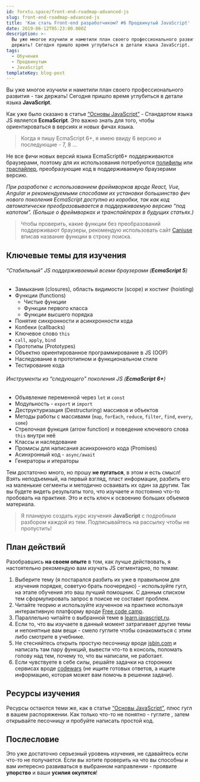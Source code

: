 ```yaml
---
id: forxtu.space/front-end-roadmap-advanced-js
slug: front-end-roadmap-advanced-js
title: 'Как стать Front-end разработчиком? #6 Продвинутый JavaScript'
date: 2019-06-12T05:23:00.000Z
description: >-
  Вы уже многое изучили и наметили план своего профессионального развития - так
  держать! Сегодня пришло время углубиться в детали языка JavaScript. 
tags:
  - Обучения
  - Продвинутым
  - JavaScript
templateKey: blog-post
---
```

Вы уже многое изучили и наметили план своего профессионального развития - так держать! Сегодня пришло время углубиться в детали языка **JavaScript**. 

Как уже было сказано в статье [“Основы JavaScript”](https://forxtu.space/front-end-roadmap-basic-js/) - Стандартом языка JS является **EcmaScript**. Это важно знать для того, чтобы ориентироваться в версиях и новых фичах языка.

> Когда я пишу EcmaScript 6+,  я имею ввиду 6 версию и последующие - 7, 8 ...

Не все фичи новых версий языка EcmaScript6+ поддерживаются браузерами, поэтому для их использования потребуются <a href="https://ru.wikipedia.org/wiki/Полифил" target="_blank">полифилы</a> или <a href="https://ru.wikipedia.org/wiki/Транспайлер" target="_blank">траспайлер</a>, преобразующие код в поддерживаемую браузерами версию.

_При разработке с использованием фреймворков вроде React, Vue, Angular и рекомендуемыми способами их установки  большинство фич нового поколения EcmaScript доступно из коробки, так как код автоматически преобразовывается в поддерживаемую версию “под капотом”. (Больше о фреймворках и транспайлерах в будущих статьях.)_

> Чтобы  проверить, какие функции без преобразований поддерживают браузеры, рекомендую использовать сайт <a href="https://caniuse.com" target="_blank">Caniuse</a> вписав название функции в строку поиска.

## Ключевые темы для изучения

###### “Стабильный” JS поддерживаемый всеми браузерами (**EcmaScript 5**)

* Замыкания (closures), область видимости (scope) и хостинг (hoisting)
* Функции (functions)
  * Чистые функции
  * Функции первого класса
  * Функции высшего порядка
* Понятие синхронности и асинхронности кода
* Колбеки (callbacks)
* Ключевое слово `this`
* `call`, `apply`, `bind`
* Прототипы (Prototypes)
* Объектно ориентированное программирование в JS (OOP)
* Наследование в прототипном и функциональном стиле 
* Тестирование кода

###### Инструменты из “следующего” поколения JS (**EcmaScript 6+**)

* Объявление переменной через `let` и `const`
* Модульность - `export` и `import`
* Деструктуризация (Destructuring) массивов и объектов
* Методы работы с массивами (`map`, `forEach`, `reduce`, `filter`, `find`, `every`, `some`)
* Стрелочная функция (arrow function) и поведение ключевого слова `this` внутри неё
* Классы и наследование
* Промисы для написания асинхронного кода (Promises)
* Асинхронный код - `async/await`
* Генераторы и итераторы

Тем достаточно много, но прошу **не пугаться**, в этом и есть смысл! Взять неподъемный, на первый взгляд, пласт информации, разбить его на маленькие сегменты и методично осваивать их один за другим. Так вы будете видеть результаты того, что изучаете и постоянно что-то пробовать на практике. Это и есть ключ к освоению больших объемов материала.

> Я планирую создать курс изучения **JavaScript** с подробным разбором каждой из тем. Подписывайтесь на рассылку чтобы не пропустить!

## План действий

Разобравшись **на своем опыте** в том, как лучше действовать, я настоятельно рекомендую вам изучать JS сегментарно, по темам:

1. Выберите тему (я постарался разбить их уже в правильном для изучения порядке, советую брать поочередно) - используйте гугл, на этапе обучения это ваш лучший помощник. С данным списком тем сформулировать запрос в поиске не составит проблем.
2. Читайте теорию и используйте изученное на практике используя интерактивную платформу вроде <a href="https://www.freecodecamp.org" target="_blank">Free code camp</a>.
3. Параллельно читайте о выбранной теме в <a href="https://learn.javascript.ru" target="_blank">learn.javascript.ru</a>.
4. Если то, что вы изучаете в данный момент затрагивает другие темы и непонятные вам вещи - смело гуглите чтобы ознакомиться с этим либо смотрите в учебнике.
5. Не стесняйтесь открыть простую песочницу вроде <a href="https://jsbin.com" target="_blank">jsbin.com</a> и написать там пару функций, вывести что-то в консоль, поломать голову над тем, почему то, что вы написали, не работает.
6. Если чувствуете в себе силы, решайте задачки на сторонних сервисах вроде <a href="https://www.codewars.com" target="_blank">codewars</a> (не ищите готовых ответов, а ищите информацию, которая может вам помочь в решении задачи). 

## Ресурсы изучения

Ресурсы остаются теми же, как в статье [“Основы JavaScript”](https://forxtu.space/front-end-roadmap-basic-js/), плюс гугл в вашем распоряжении. Как только что-то не понятно - гуглите , затем открывайте песочницу и пробуйте написать простой код.

## Послесловие

Это уже достаточно серьезный уровень изучения, не сдавайтесь если что-то не получается. Если вы хотите проверить на что вы способны и вам интересно развиваться в выбранном направлении - проявите **упорство** и ваши **усилия окупятся**!
